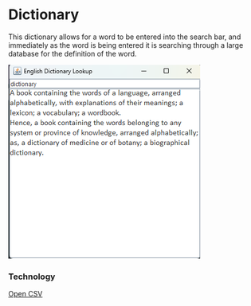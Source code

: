 # Dictionary
This dictionary allows for a word to be entered into the search bar,
and immediately as the word is being entered it is searching through a
large database for the definition of the word.

![Dictionary](screenshots/dictionary.png)

### Technology
[Open CSV](https://opencsv.sourceforge.net/project-info.html)